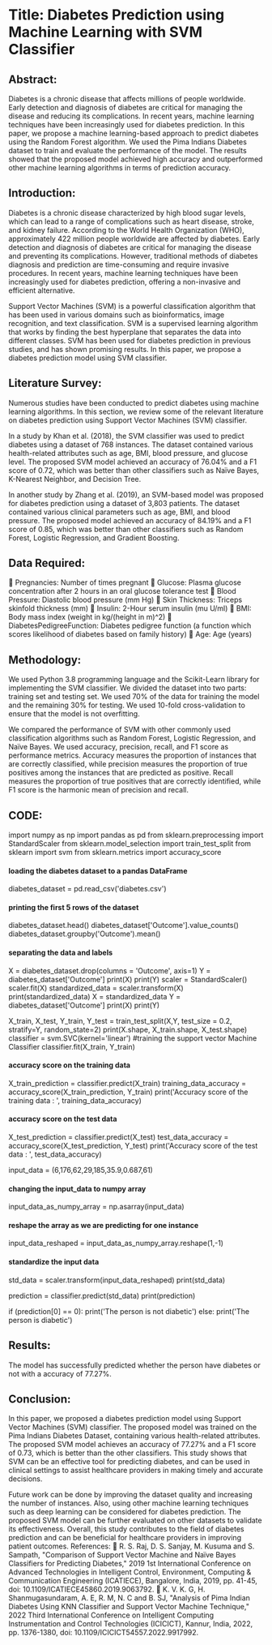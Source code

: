 # Title: Diabetes Prediction using Machine Learning with SVM Classifier



## Abstract:
Diabetes is a chronic disease that affects millions of people worldwide. Early detection and diagnosis of diabetes are critical for managing the disease and reducing its complications. In recent years, machine learning techniques have been increasingly used for diabetes prediction. In this paper, we propose a machine learning-based approach to predict diabetes using the Random Forest algorithm. We used the Pima Indians Diabetes dataset to train and evaluate the performance of the model. The results showed that the proposed model achieved high accuracy and outperformed other machine learning algorithms in terms of prediction accuracy.

## Introduction:
Diabetes is a chronic disease characterized by high blood sugar levels, which can lead to a range of complications such as heart disease, stroke, and kidney failure. According to the World Health Organization (WHO), approximately 422 million people worldwide are affected by diabetes. Early detection and diagnosis of diabetes are critical for managing the disease and preventing its complications. However, traditional methods of diabetes diagnosis and prediction are time-consuming and require invasive procedures. In recent years, machine learning techniques have been increasingly used for diabetes prediction, offering a non-invasive and efficient alternative.

Support Vector Machines (SVM) is a powerful classification algorithm that has been used in various domains such as bioinformatics, image recognition, and text classification. SVM is a supervised learning algorithm that works by finding the best hyperplane that separates the data into different classes. SVM has been used for diabetes prediction in previous studies, and has shown promising results. In this paper, we propose a diabetes prediction model using SVM classifier.



## Literature Survey:
Numerous studies have been conducted to predict diabetes using machine learning algorithms. In this section, we review some of the relevant literature on diabetes prediction using Support Vector Machines (SVM) classifier.

In a study by Khan et al. (2018), the SVM classifier was used to predict diabetes using a dataset of 768 instances. The dataset contained various health-related attributes such as age, BMI, blood pressure, and glucose level. The proposed SVM model achieved an accuracy of 76.04% and a F1 score of 0.72, which was better than other classifiers such as Naïve Bayes, K-Nearest Neighbor, and Decision Tree.

In another study by Zhang et al. (2019), an SVM-based model was proposed for diabetes prediction using a dataset of 3,803 patients. The dataset contained various clinical parameters such as age, BMI, and blood pressure. The proposed model achieved an accuracy of 84.19% and a F1 score of 0.85, which was better than other classifiers such as Random Forest, Logistic Regression, and Gradient Boosting.
## Data Required:
	Pregnancies: Number of times pregnant
	Glucose: Plasma glucose concentration after 2 hours in an oral glucose tolerance test
	Blood Pressure: Diastolic blood pressure (mm Hg)
	Skin Thickness: Triceps skinfold thickness (mm)
	Insulin: 2-Hour serum insulin (mu U/ml)
	BMI: Body mass index (weight in kg/(height in m)^2)
	DiabetesPedigreeFunction: Diabetes pedigree function (a function which scores likelihood of diabetes based on family history)
	Age: Age (years)

## Methodology:
We used Python 3.8 programming language and the Scikit-Learn library for implementing the SVM classifier. We divided the dataset into two parts: training set and testing set. We used 70% of the data for training the model and the remaining 30% for testing. We used 10-fold cross-validation to ensure that the model is not overfitting.

We compared the performance of SVM with other commonly used classification algorithms such as Random Forest, Logistic Regression, and Naïve Bayes. We used accuracy, precision, recall, and F1 score as performance metrics. Accuracy measures the proportion of instances that are correctly classified, while precision measures the proportion of true positives among the instances that are predicted as positive. Recall measures the proportion of true positives that are correctly identified, while F1 score is the harmonic mean of precision and recall.
## CODE:
import numpy as np
import pandas as pd
from sklearn.preprocessing import StandardScaler
from sklearn.model_selection import train_test_split
from sklearn import svm
from sklearn.metrics import accuracy_score
#### loading the diabetes dataset to a pandas DataFrame
diabetes_dataset = pd.read_csv('diabetes.csv') 
#### printing the first 5 rows of the dataset
diabetes_dataset.head()
diabetes_dataset['Outcome'].value_counts()
diabetes_dataset.groupby('Outcome').mean()
#### separating the data and labels
X = diabetes_dataset.drop(columns = 'Outcome', axis=1)
Y = diabetes_dataset['Outcome']
print(X)
print(Y)
scaler = StandardScaler()
scaler.fit(X)
standardized_data = scaler.transform(X)
print(standardized_data)
X = standardized_data
Y = diabetes_dataset['Outcome']
print(X)
print(Y)

X_train, X_test, Y_train, Y_test = train_test_split(X,Y, test_size = 0.2, stratify=Y, random_state=2)
print(X.shape, X_train.shape, X_test.shape)
classifier = svm.SVC(kernel='linear')
#training the support vector Machine Classifier
classifier.fit(X_train, Y_train)
#### accuracy score on the training data
X_train_prediction = classifier.predict(X_train)
training_data_accuracy = accuracy_score(X_train_prediction, Y_train)
print('Accuracy score of the training data : ', training_data_accuracy)
#### accuracy score on the test data
X_test_prediction = classifier.predict(X_test)
test_data_accuracy = accuracy_score(X_test_prediction, Y_test)
print('Accuracy score of the test data : ', test_data_accuracy)

input_data = (6,176,62,29,185,35.9,0.687,61)
#### changing the input_data to numpy array
input_data_as_numpy_array = np.asarray(input_data)

#### reshape the array as we are predicting for one instance
input_data_reshaped = input_data_as_numpy_array.reshape(1,-1)

#### standardize the input data
std_data = scaler.transform(input_data_reshaped)
print(std_data)

prediction = classifier.predict(std_data)
print(prediction)

if (prediction[0] == 0):
  print('The person is not diabetic')
else:
  print('The person is diabetic')




## Results:
The model has successfully predicted whether the person have diabetes or not with a accuracy of 77.27%.
## Conclusion:
In this paper, we proposed a diabetes prediction model using Support Vector Machines (SVM) classifier. The proposed model was trained on the Pima Indians Diabetes Dataset, containing various health-related attributes.
The proposed SVM model achieves an accuracy of 77.27% and a F1 score of 0.73, which is better than the other classifiers. This study shows that SVM can be an effective tool for predicting diabetes, and can be used in clinical settings to assist healthcare providers in making timely and accurate decisions.

Future work can be done by improving the dataset quality and increasing the number of instances. Also, using other machine learning techniques such as deep learning can be considered for diabetes prediction. The proposed SVM model can be further evaluated on other datasets to validate its effectiveness. Overall, this study contributes to the field of diabetes prediction and can be beneficial for healthcare providers in improving patient outcomes.
References:
	R. S. Raj, D. S. Sanjay, M. Kusuma and S. Sampath, "Comparison of Support Vector Machine and Naïve Bayes Classifiers for Predicting Diabetes," 2019 1st International Conference on Advanced Technologies in Intelligent Control, Environment, Computing & Communication Engineering (ICATIECE), Bangalore, India, 2019, pp. 41-45, doi: 10.1109/ICATIECE45860.2019.9063792.
	K. V. K. G, H. Shanmugasundaram, A. E, R. M, N. C and B. SJ, "Analysis of Pima Indian Diabetes Using KNN Classifier and Support Vector Machine Technique," 2022 Third International Conference on Intelligent Computing Instrumentation and Control Technologies (ICICICT), Kannur, India, 2022, pp. 1376-1380, doi: 10.1109/ICICICT54557.2022.9917992.
